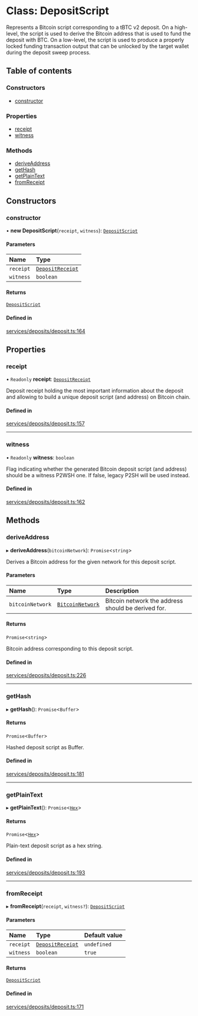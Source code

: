 # Class: DepositScript

Represents a Bitcoin script corresponding to a tBTC v2 deposit.
On a high-level, the script is used to derive the Bitcoin address that is
used to fund the deposit with BTC. On a low-level, the script is used to
produce a properly locked funding transaction output that can be unlocked
by the target wallet during the deposit sweep process.

## Table of contents

### Constructors

- [constructor](DepositScript.md#constructor)

### Properties

- [receipt](DepositScript.md#receipt)
- [witness](DepositScript.md#witness)

### Methods

- [deriveAddress](DepositScript.md#deriveaddress)
- [getHash](DepositScript.md#gethash)
- [getPlainText](DepositScript.md#getplaintext)
- [fromReceipt](DepositScript.md#fromreceipt)

## Constructors

### constructor

• **new DepositScript**(`receipt`, `witness`): [`DepositScript`](DepositScript.md)

#### Parameters

| Name | Type |
| :------ | :------ |
| `receipt` | [`DepositReceipt`](../interfaces/DepositReceipt.md) |
| `witness` | `boolean` |

#### Returns

[`DepositScript`](DepositScript.md)

#### Defined in

[services/deposits/deposit.ts:164](https://github.com/keep-network/tbtc-v2/blob/main/typescript/src/services/deposits/deposit.ts#L164)

## Properties

### receipt

• `Readonly` **receipt**: [`DepositReceipt`](../interfaces/DepositReceipt.md)

Deposit receipt holding the most important information about the deposit
and allowing to build a unique deposit script (and address) on Bitcoin chain.

#### Defined in

[services/deposits/deposit.ts:157](https://github.com/keep-network/tbtc-v2/blob/main/typescript/src/services/deposits/deposit.ts#L157)

___

### witness

• `Readonly` **witness**: `boolean`

Flag indicating whether the generated Bitcoin deposit script (and address)
should be a witness P2WSH one. If false, legacy P2SH will be used instead.

#### Defined in

[services/deposits/deposit.ts:162](https://github.com/keep-network/tbtc-v2/blob/main/typescript/src/services/deposits/deposit.ts#L162)

## Methods

### deriveAddress

▸ **deriveAddress**(`bitcoinNetwork`): `Promise`\<`string`\>

Derives a Bitcoin address for the given network for this deposit script.

#### Parameters

| Name | Type | Description |
| :------ | :------ | :------ |
| `bitcoinNetwork` | [`BitcoinNetwork`](../enums/BitcoinNetwork-1.md) | Bitcoin network the address should be derived for. |

#### Returns

`Promise`\<`string`\>

Bitcoin address corresponding to this deposit script.

#### Defined in

[services/deposits/deposit.ts:226](https://github.com/keep-network/tbtc-v2/blob/main/typescript/src/services/deposits/deposit.ts#L226)

___

### getHash

▸ **getHash**(): `Promise`\<`Buffer`\>

#### Returns

`Promise`\<`Buffer`\>

Hashed deposit script as Buffer.

#### Defined in

[services/deposits/deposit.ts:181](https://github.com/keep-network/tbtc-v2/blob/main/typescript/src/services/deposits/deposit.ts#L181)

___

### getPlainText

▸ **getPlainText**(): `Promise`\<[`Hex`](Hex.md)\>

#### Returns

`Promise`\<[`Hex`](Hex.md)\>

Plain-text deposit script as a hex string.

#### Defined in

[services/deposits/deposit.ts:193](https://github.com/keep-network/tbtc-v2/blob/main/typescript/src/services/deposits/deposit.ts#L193)

___

### fromReceipt

▸ **fromReceipt**(`receipt`, `witness?`): [`DepositScript`](DepositScript.md)

#### Parameters

| Name | Type | Default value |
| :------ | :------ | :------ |
| `receipt` | [`DepositReceipt`](../interfaces/DepositReceipt.md) | `undefined` |
| `witness` | `boolean` | `true` |

#### Returns

[`DepositScript`](DepositScript.md)

#### Defined in

[services/deposits/deposit.ts:171](https://github.com/keep-network/tbtc-v2/blob/main/typescript/src/services/deposits/deposit.ts#L171)

